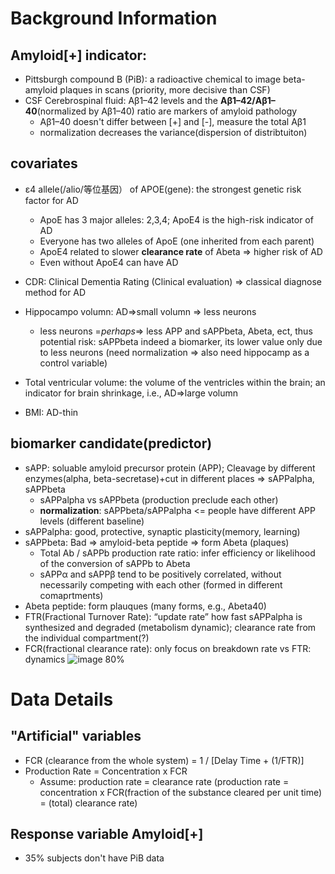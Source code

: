 
# Background Information

## Amyloid[+] indicator:
- Pittsburgh compound B (PiB): a radioactive chemical to image beta-amyloid plaques in scans (priority, more decisive than CSF)
- CSF Cerebrospinal fluid: Aβ1–42 levels and the **Aβ1–42/Aβ1–40**(normalized by Aβ1–40) ratio are markers of amyloid pathology
  - Aβ1–40 doesn't differ between [+] and [-], measure the total Aβ1
  - normalization decreases the variance(dispersion of distribtuiton)

## covariates
- ε4 allele(/alio/等位基因） of APOE(gene): the strongest genetic risk factor for AD
  - ApoE has 3 major alleles: 2,3,4; ApoE4 is the high-risk indicator of AD
  - Everyone has two alleles of ApoE (one inherited from each parent)
  - ApoE4 related to slower **clearance rate** of Abeta => higher risk of AD
  - Even without ApoE4 can have AD

- CDR: Clinical Dementia Rating (Clinical evaluation) => classical diagnose method for AD
- Hippocampo volumn: AD=>small volumn => less neurons 
  - less neurons =*perhaps*=> less APP and sAPPbeta, Abeta, ect, thus potential risk: sAPPbeta indeed a biomarker, its lower value only due to less neurons (need normalization => also need hippocamp as a control variable)
- Total ventricular volume: the volume of the ventricles within the brain; an indicator for brain shrinkage, i.e., AD=>large volumn
- BMI: AD-thin

## biomarker candidate(predictor)
- sAPP: soluable amyloid precursor protein (APP); Cleavage by different enzymes(alpha, beta-secretase)+cut in different places => sAPPalpha, sAPPbeta
  - sAPPalpha vs sAPPbeta (production preclude each other)
  - **normalization**: sAPPbeta/sAPPalpha <= people have different APP levels (different baseline)
- sAPPalpha: good, protective, synaptic plasticity(memory, learning)
- sAPPbeta: Bad => amyloid-beta peptide => form Abeta (plaques)
  - Total Ab / sAPPb production rate ratio: infer efficiency or likelihood of the conversion of sAPPb to Abeta
  - sAPPα and sAPPβ tend to be positively correlated, without necessarily competing with each other (formed in different comaprtments)
- Abeta peptide: form plauques (many forms, e.g., Abeta40)
- FTR(Fractional Turnover Rate): “update rate” how fast sAPPalpha is synthesized and degraded (metabolism dynamic); clearance rate from the individual compartment(?)
- FCR(fractional clearance rate): only focus on breakdown rate vs FTR: dynamics
  ![image 80%](https://github.com/duruoli/2023-Alzhermer-data-anlysis/assets/82813264/715f6c08-4c43-443b-86dc-48532fd76232)


# Data Details
## "Artificial" variables
- FCR (clearance from the whole system) = 1 / [Delay Time + (1/FTR)]
- Production Rate = Concentration x FCR
  - Assume: production rate = clearance rate (production rate = concentration x FCR(fraction of the substance cleared per unit time) = (total) clearance rate)

## Response variable Amyloid[+]
- 35% subjects don't have PiB data
